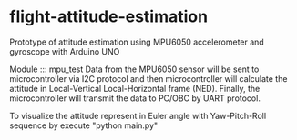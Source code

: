 # flight-attitude-estimation
Prototype of attitude estimation using MPU6050 accelerometer and gyroscope with Arduino UNO

Module ::: mpu_test
Data from the MPU6050 sensor will be sent to microcontroller via I2C protocol
and then microcontroller will calculate the attitude in Local-Vertical Local-Horizontal frame (NED).
Finally, the microcontroller will transmit the data to PC/OBC by UART protocol.

To visualize the attitude represent in Euler angle with Yaw-Pitch-Roll sequence by execute "python main.py"
